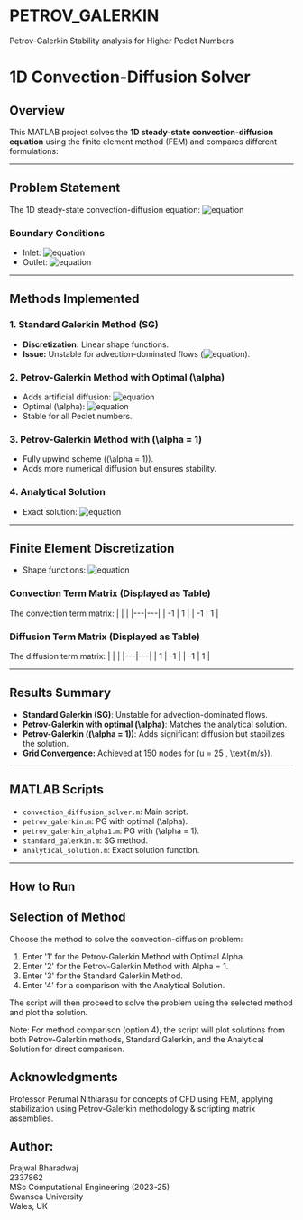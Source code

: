 # PETROV_GALERKIN
 Petrov-Galerkin Stability analysis for Higher Peclet Numbers

# **1D Convection-Diffusion Solver**

## **Overview**
This MATLAB project solves the **1D steady-state convection-diffusion equation** using the finite element method (FEM) and compares different formulations:

---

## **Problem Statement**
The 1D steady-state convection-diffusion equation:
![equation](https://latex.codecogs.com/svg.image?\color{White}u\frac{\partial\phi}{\partial{x}}-k\frac{\partial^2\phi}{\partial{x}^2}=0)

### **Boundary Conditions**
- Inlet: ![equation](https://latex.codecogs.com/svg.image?\color{White}\phi(0)=1)
- Outlet: ![equation](https://latex.codecogs.com/svg.image?\color{White}\phi(L)=0)

---

## **Methods Implemented**

### 1. **Standard Galerkin Method (SG)**
- **Discretization:** Linear shape functions.
- **Issue:** Unstable for advection-dominated flows (![equation](https://latex.codecogs.com/svg.image?\color{White}Pe>1)).

### 2. **Petrov-Galerkin Method with Optimal \(\alpha\)**
- Adds artificial diffusion:
  ![equation](https://latex.codecogs.com/svg.image?\color{White}k_b=\frac{\alpha%20u%20h}{2})
- Optimal \(\alpha\):
  ![equation](https://latex.codecogs.com/svg.image?\color{White}\alpha_{\text{opt}}=\coth(Pe)-\frac{1}{Pe})
- Stable for all Peclet numbers.

### 3. **Petrov-Galerkin Method with \(\alpha = 1\)**
- Fully upwind scheme (\(\alpha = 1\)).
- Adds more numerical diffusion but ensures stability.

### 4. **Analytical Solution**
- Exact solution:
  ![equation](https://latex.codecogs.com/svg.image?\color{White}\phi(x)=\frac{e^{\frac{ux}{k}}-e^{\frac{uL}{k}}}{1-e^{\frac{uL}{k}}})

---

## **Finite Element Discretization**
- Shape functions:
  ![equation](https://latex.codecogs.com/svg.image?\color{White}N_1=1-\frac{x}{l},\quad%20N_2=\frac{x}{l})

### **Convection Term Matrix (Displayed as Table)**
The convection term matrix:
|   |   |
|---|---|
| -1 |  1 |
| -1 |  1 |

### **Diffusion Term Matrix (Displayed as Table)**
The diffusion term matrix:
|   |   |
|---|---|
|  1 | -1 |
| -1 |  1 |

---

## **Results Summary**
- **Standard Galerkin (SG)**: Unstable for advection-dominated flows.
- **Petrov-Galerkin with optimal \(\alpha\)**: Matches the analytical solution.
- **Petrov-Galerkin (\(\alpha = 1\))**: Adds significant diffusion but stabilizes the solution.
- **Grid Convergence:** Achieved at 150 nodes for \(u = 25 \, \text{m/s}\).

---

## **MATLAB Scripts**
- `convection_diffusion_solver.m`: Main script.
- `petrov_galerkin.m`: PG with optimal \(\alpha\).
- `petrov_galerkin_alpha1.m`: PG with \(\alpha = 1\).
- `standard_galerkin.m`: SG method.
- `analytical_solution.m`: Exact solution function.

---

## **How to Run**
Selection of Method
--------------------------------------------------------------------------------------------------------------
Choose the method to solve the convection-diffusion problem:
1. Enter '1' for the Petrov-Galerkin Method with Optimal Alpha.
2. Enter '2' for the Petrov-Galerkin Method with Alpha = 1.
3. Enter '3' for the Standard Galerkin Method.
4. Enter '4' for a comparison with the Analytical Solution.

The script will then proceed to solve the problem using the selected method and plot the solution.

Note: For method comparison (option 4), the script will plot solutions from both Petrov-Galerkin methods, Standard Galerkin, and the Analytical Solution for direct comparison.

## Acknowledgments
Professor Perumal Nithiarasu for concepts of CFD using FEM, applying stabilization using Petrov-Galerkin methodology & scripting matrix assemblies.

## Author:
Prajwal Bharadwaj\
2337862\
MSc Computational Engineering (2023-25)\
Swansea University\
Wales, UK


